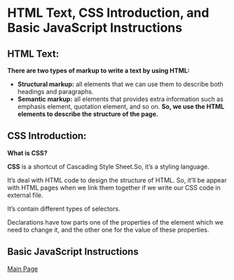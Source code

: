 # HTML Text, CSS Introduction, and Basic JavaScript Instructions
## HTML Text:
**There are two types of markup to write a text by using HTML:**
- **Structural markup:** all elements that we can use them to describe both headings and paragraphs.
- **Semantic markup:** all elements that provides extra information such as emphasis element, quotation element, and so on.
**So, we use the HTML elements to describe the structure of the page.**
## CSS Introduction:
**What is CSS?**

**CSS** is a shortcut of Cascading Style Sheet.So, it’s a styling language.

It’s deal with HTML code to design the structure of HTML. So, it’ll be appear with HTML pages when we link them together if we write our CSS code in external file.

It’s contain different types of selectors.

Declarations have tow parts one of the properties of the element which we need to change it, and the other one for the value of these properties.
## Basic JavaScript Instructions




[Main Page](https://basma23.github.io/reading-notes/)
